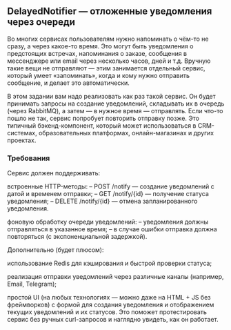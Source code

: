 ## DelayedNotifier — отложенные уведомления через очереди
Во многих сервисах пользователям нужно напоминать о чём-то не сразу, а через какое-то время. Это могут быть уведомления о предстоящих встречах, напоминания о заказе, сообщения в мессенджере или email через несколько часов, дней и т.д. Вручную такие вещи не отправляют — этим занимается отдельный сервис, который умеет «запоминать», когда и кому нужно отправить сообщение, и делает это автоматически.

В этом задании вам надо реализовать как раз такой сервис. Он будет принимать запросы на создание уведомлений, складывать их в очередь (через RabbitMQ), а затем — в нужное время — отправлять. Если что-то пошло не так, сервис попробует повторить отправку позже. Это типичный бэкенд-компонент, который может использоваться в CRM-системах, образовательных платформах, онлайн-магазинах и других проектах.

### Требования
Cервис должен поддерживать:

встроенные HTTP-методы:
– POST /notify — создание уведомлений с датой и временем отправки;
– GET /notify/{id} — получение статуса уведомления;
– DELETE /notify/{id} — отмена запланированного уведомления.

фоновую обработку очереди уведомлений:
– уведомления должны отправляться в указанное время;
– в случае ошибки отправка должна повторяться (с экспоненциальной задержкой).

Дополнительно (будет плюсом):

использование Redis для кэширования и быстрой проверки статуса;

реализация отправки уведомлений через различные каналы (например, Email, Telegram);

простой UI (на любых технологиях — можно даже на HTML + JS без фреймворков) с формой для создания уведомления и отображением текущих уведомлений и их статусов. Это поможет протестировать сервис без ручных curl-запросов и наглядно увидеть, как он работает.